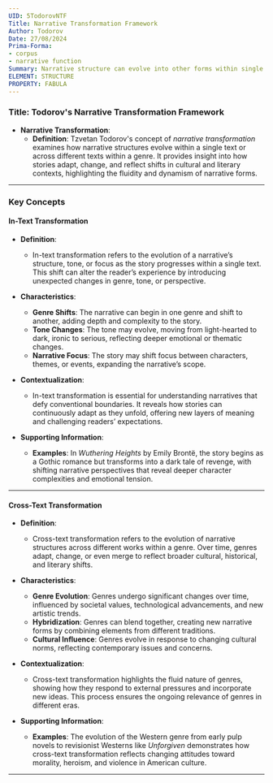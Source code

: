 ```yaml
---
UID: 5TodorovNTF
Title: Narrative Transformation Framework
Author: Todorov
Date: 27/08/2024
Prima-Forma:
- corpus
- narrative function
Summary: Narrative structure can evolve into other forms within single texts or across texts. The two methods are in-text transformations or cross-text transformations
ELEMENT: STRUCTURE
PROPERTY: FABULA
---
```


### Title: **Todorov's Narrative Transformation Framework**

- **Narrative Transformation**:
  - **Definition**: Tzvetan Todorov's concept of *narrative transformation* examines how narrative structures evolve within a single text or across different texts within a genre. It provides insight into how stories adapt, change, and reflect shifts in cultural and literary contexts, highlighting the fluidity and dynamism of narrative forms.

---

### **Key Concepts**

#### **In-Text Transformation**

- **Definition**:
  - In-text transformation refers to the evolution of a narrative’s structure, tone, or focus as the story progresses within a single text. This shift can alter the reader’s experience by introducing unexpected changes in genre, tone, or perspective.

- **Characteristics**:
  - **Genre Shifts**: The narrative can begin in one genre and shift to another, adding depth and complexity to the story.
  - **Tone Changes**: The tone may evolve, moving from light-hearted to dark, ironic to serious, reflecting deeper emotional or thematic changes.
  - **Narrative Focus**: The story may shift focus between characters, themes, or events, expanding the narrative’s scope.

- **Contextualization**:
  - In-text transformation is essential for understanding narratives that defy conventional boundaries. It reveals how stories can continuously adapt as they unfold, offering new layers of meaning and challenging readers’ expectations.

- **Supporting Information**:
  - **Examples**: In *Wuthering Heights* by Emily Brontë, the story begins as a Gothic romance but transforms into a dark tale of revenge, with shifting narrative perspectives that reveal deeper character complexities and emotional tension.

---

#### **Cross-Text Transformation**

- **Definition**:
  - Cross-text transformation refers to the evolution of narrative structures across different works within a genre. Over time, genres adapt, change, or even merge to reflect broader cultural, historical, and literary shifts.

- **Characteristics**:
  - **Genre Evolution**: Genres undergo significant changes over time, influenced by societal values, technological advancements, and new artistic trends.
  - **Hybridization**: Genres can blend together, creating new narrative forms by combining elements from different traditions.
  - **Cultural Influence**: Genres evolve in response to changing cultural norms, reflecting contemporary issues and concerns.

- **Contextualization**:
  - Cross-text transformation highlights the fluid nature of genres, showing how they respond to external pressures and incorporate new ideas. This process ensures the ongoing relevance of genres in different eras.

- **Supporting Information**:
  - **Examples**: The evolution of the Western genre from early pulp novels to revisionist Westerns like *Unforgiven* demonstrates how cross-text transformation reflects changing attitudes toward morality, heroism, and violence in American culture.

---
